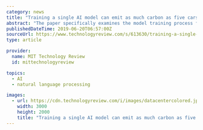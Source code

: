 ```yaml
---
category: news
title: "Training a single AI model can emit as much carbon as five cars in their lifetimes"
abstract: "The paper specifically examines the model training process for natural-language processing (NLP), the subfield of AI that focuses on teaching machines to handle human language. In the last two years, the NLP community has reached several noteworthy ..."
publishedDateTime: 2019-06-20T06:57:00Z
sourceUrl: https://www.technologyreview.com/s/613630/training-a-single-ai-model-can-emit-as-much-carbon-as-five-cars-in-their-lifetimes/
type: article

provider:
  name: MIT Technology Review
  id: mittechnologyreview

topics:
  - AI
  - natural language processing

images:
  - url: https://cdn.technologyreview.com/i/images/datacentercolored.jpg?cx=0&amp;cy=275&amp;cw=3000&amp;ch=1688&amp;sw1200
    width: 3000
    height: 2000
    title: "Training a single AI model can emit as much carbon as five cars in their lifetimes"
---
```

